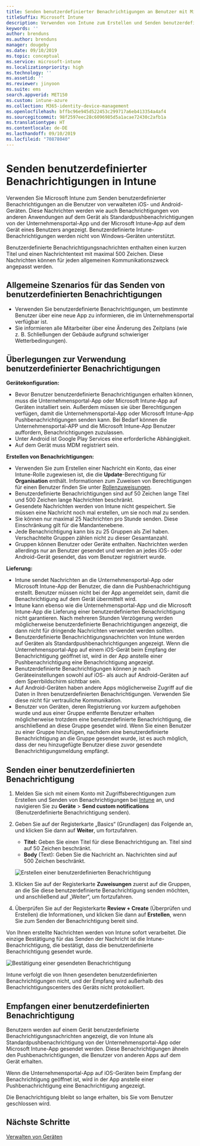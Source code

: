 ```yaml
---
title: Senden benutzerdefinierter Benachrichtigungen an Benutzer mit Microsoft Intune
titleSuffix: Microsoft Intune
description: Verwenden von Intune zum Erstellen und Senden benutzerdefinierter Pushbenachrichtigungen an Benutzer von iOS- und Android-Geräten
keywords: ''
author: brenduns
ms.author: brenduns
manager: dougeby
ms.date: 09/10/2019
ms.topic: conceptual
ms.service: microsoft-intune
ms.localizationpriority: high
ms.technology: ''
ms.assetid: ''
ms.reviewer: jinyoon
ms.suite: ems
search.appverid: MET150
ms.custom: intune-azure
ms.collection: M365-identity-device-management
ms.openlocfilehash: bffbc96e945d522453c299717a6eb413354a4af4
ms.sourcegitcommit: 98f2597eec28c6096985d5a1acae72430c2afb1a
ms.translationtype: HT
ms.contentlocale: de-DE
ms.lasthandoff: 09/10/2019
ms.locfileid: "70878040"
---
```

# <a name="send-custom-notifications-in-intune"></a>Senden benutzerdefinierter Benachrichtigungen in Intune  

Verwenden Sie Microsoft Intune zum Senden benutzerdefinierter Benachrichtigungen an die Benutzer von verwalteten iOS- und Android-Geräten. Diese Nachrichten werden wie auch Benachrichtigungen von anderen Anwendungen auf dem Gerät als Standardpushbenachrichtigungen von der Unternehmensportal-App und der Microsoft Intune-App auf dem Gerät eines Benutzers angezeigt. Benutzerdefinierte Intune-Benachrichtigungen werden nicht von Windows-Geräten unterstützt.   

Benutzerdefinierte Benachrichtigungsnachrichten enthalten einen kurzen Titel und einen Nachrichtentext mit maximal 500 Zeichen. Diese Nachrichten können für jeden allgemeinen Kommunikationszweck angepasst werden.

## <a name="common-scenarios-for-sending-custom-notifications"></a>Allgemeine Szenarios für das Senden von benutzerdefinierten Benachrichtigungen  

- Verwenden Sie benutzerdefinierte Benachrichtigungen, um bestimmte Benutzer über eine neue App zu informieren, die im Unternehmensportal verfügbar ist.  
- Sie informieren alle Mitarbeiter über eine Änderung des Zeitplans (wie z. B. Schließungen der Gebäude aufgrund schwieriger Wetterbedingungen).  

## <a name="considerations-for-using-custom-notifications"></a>Überlegungen zur Verwendung benutzerdefinierter Benachrichtigungen  

**Gerätekonfiguration:**  
- Bevor Benutzer benutzerdefinierte Benachrichtigungen erhalten können, muss die Unternehmensportal-App oder Microsoft Intune-App auf Geräten installiert sein. Außerdem müssen sie über Berechtigungen verfügen, damit die Unternehmensportal-App oder Microsoft Intune-App Pushbenachrichtigungen senden kann. Bei Bedarf können die Unternehmensportal-APP und die Microsoft Intune-App Benutzer auffordern, Benachrichtigungen zuzulassen.  
- Unter Android ist Google Play Services eine erforderliche Abhängigkeit.  
- Auf dem Gerät muss MDM registriert sein.

**Erstellen von Benachrichtigungen:**  
- Verwenden Sie zum Erstellen einer Nachricht ein Konto, das einer Intune-Rolle zugewiesen ist, die die **Update**-Berechtigung für **Organisation** enthält. Informationen zum Zuweisen von Berechtigungen für einen Benutzer finden Sie unter [Rollenzuweisungen](role-based-access-control.md#role-assignments).  
- Benutzerdefinierte Benachrichtigungen sind auf 50 Zeichen lange Titel und 500 Zeichen lange Nachrichten beschränkt.  
- Gesendete Nachrichten werden von Intune nicht gespeichert. Sie müssen eine Nachricht noch mal erstellen, um sie noch mal zu senden.  
- Sie können nur maximal 25 Nachrichten pro Stunde senden. Diese Einschränkung gilt für die Mandantenebene.  
- Jede Benachrichtigung kann bis zu 25 Gruppen als Ziel haben. Verschachtelte Gruppen zählen nicht zu dieser Gesamtanzahl.  
- Gruppen können Benutzer oder Geräte enthalten. Nachrichten werden allerdings nur an Benutzer gesendet und werden an jedes iOS- oder Android-Gerät gesendet, das vom Benutzer registriert wurde.  

**Lieferung:**  
- Intune sendet Nachrichten an die Unternehmensportal-App oder Microsoft Intune-App der Benutzer, die dann die Pushbenachrichtigung erstellt. Benutzer müssen nicht bei der App angemeldet sein, damit die Benachrichtigung auf dem Gerät übermittelt wird.  
- Intune kann ebenso wie die Unternehmensportal-App und die Microsoft Intune-App die Lieferung einer benutzerdefinierten Benachrichtigung nicht garantieren. Nach mehreren Stunden Verzögerung werden möglicherweise benutzerdefinierte Benachrichtigungen angezeigt, die dann nicht für dringende Nachrichten verwendet werden sollten.  
- Benutzerdefinierte Benachrichtigungsnachrichten von Intune werden auf Geräten als Standardpushbenachrichtigungen angezeigt. Wenn die Unternehmensportal-App auf einem iOS-Gerät beim Empfang der Benachrichtigung geöffnet ist, wird in der App anstelle einer Pushbenachrichtigung eine Benachrichtigung angezeigt.  
- Benutzerdefinierte Benachrichtigungen können je nach Geräteeinstellungen sowohl auf iOS- als auch auf Android-Geräten auf dem Sperrbildschirm sichtbar sein.  
- Auf Android-Geräten haben andere Apps möglicherweise Zugriff auf die Daten in Ihren benutzerdefinierten Benachrichtigungen. Verwenden Sie diese nicht für vertrauliche Kommunikation.  
- Benutzer von Geräten, deren Registrierung vor kurzem aufgehoben wurde und aus einer Gruppe entfernte Benutzer erhalten möglicherweise trotzdem eine benutzerdefinierte Benachrichtigung, die anschließend an diese Gruppe gesendet wird.  Wenn Sie einen Benutzer zu einer Gruppe hinzufügen, nachdem eine benutzerdefinierte Benachrichtigung an die Gruppe gesendet wurde, ist es auch möglich, dass der neu hinzugefügte Benutzer diese zuvor gesendete Benachrichtigungsmeldung empfängt.  

## <a name="send-a-custom-notification"></a>Senden einer benutzerdefinierten Benachrichtigung  

1. Melden Sie sich mit einem Konto mit Zugriffsberechtigungen zum Erstellen und Senden von Benachrichtigungen bei [Intune](https://go.microsoft.com/fwlink/?linkid=2090973) an, und navigieren Sie zu **Geräte** > **Send custom notifications** (Benutzerdefinierte Benachrichtigung senden).  

2. Geben Sie auf der Registerkarte „Basics“ (Grundlagen) das Folgende an, und klicken Sie dann auf **Weiter**, um fortzufahren.  
   - **Titel:** Geben Sie einen Titel für diese Benachrichtigung an. Titel sind auf 50 Zeichen beschränkt.  
   - **Body** (Text): Geben Sie die Nachricht an. Nachrichten sind auf 500 Zeichen beschränkt.

   ![Erstellen einer benutzerdefinierten Benachrichtigung](./media/custom-notifications/custom-notifications.png)  

3. Klicken Sie auf der Registerkarte **Zuweisungen** zuerst auf die Gruppen, an die Sie diese benutzerdefinierte Benachrichtigung senden möchten, und anschließend auf „Weiter“, um fortzufahren.  

4. Überprüfen Sie auf der Registerkarte **Review + Create** (Überprüfen und Erstellen) die Informationen, und klicken Sie dann auf **Erstellen**, wenn Sie zum Senden der Benachrichtigung bereit sind.  

Von Ihnen erstellte Nachrichten werden von Intune sofort verarbeitet. Die einzige Bestätigung für das Senden der Nachricht ist die Intune-Benachrichtigung, die bestätigt, dass die benutzerdefinierte Benachrichtigung gesendet wurde.  

![Bestätigung einer gesendeten Benachrichtigung](./media/custom-notifications/notification-sent.png)  

Intune verfolgt die von Ihnen gesendeten benutzerdefinierten Benachrichtigungen nicht, und der Empfang wird außerhalb des Benachrichtigungscenters des Geräts nicht protokolliert.  

## <a name="receive-a-custom-notification"></a>Empfangen einer benutzerdefinierten Benachrichtigung  

Benutzern werden auf einem Gerät benutzerdefinierte Benachrichtigungsnachrichten angezeigt, die von Intune als Standardpushbenachrichtigung von der Unternehmensportal-App oder Microsoft Intune-App gesendet werden. Diese Benachrichtigungen ähneln den Pushbenachrichtigungen, die Benutzer von anderen Apps auf dem Gerät erhalten.  

Wenn die Unternehmensportal-App auf iOS-Geräten beim Empfang der Benachrichtigung geöffnet ist, wird in der App anstelle einer Pushbenachrichtigung eine Benachrichtigung angezeigt.  

Die Benachrichtigung bleibt so lange erhalten, bis Sie vom Benutzer geschlossen wird.  

## <a name="next-steps"></a>Nächste Schritte  
[Verwalten von Geräten](device-management.md)
